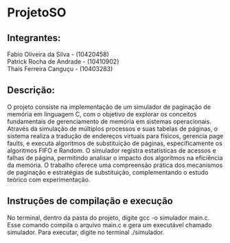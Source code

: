 # ProjetoSO
## Integrantes:

Fabio Oliveira da Silva - (10420458)  
Patrick Rocha de Andrade - (10410902)  
Thais Ferreira Canguçu - (10403283)

## Descrição:

O projeto consiste na implementação de um simulador de paginação de memória em linguagem C, com o objetivo de explorar os conceitos fundamentais de gerenciamento de memória em sistemas operacionais. Através da simulação de múltiplos processos e suas tabelas de páginas, o sistema realiza a tradução de endereços virtuais para físicos, gerencia page faults, e executa algoritmos de substituição de páginas, especificamente os algoritmos FIFO e Random. O simulador registra estatísticas de acessos e falhas de página, permitindo analisar o impacto dos algoritmos na eficiência da memória. O trabalho oferece uma compreensão prática dos mecanismos de paginação e estratégias de substituição, complementando o estudo teórico com experimentação.

## Instruções de compilação e execução

No terminal, dentro da pasta do projeto, digite gcc -o simulador main.c. Esse comando compila o arquivo main.c e gera um executável chamado simulador.
Para executar, digite no terminal ./simulador.
